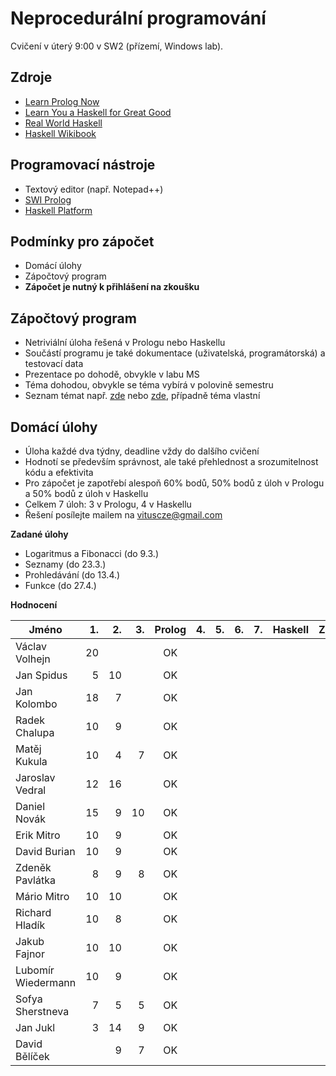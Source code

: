 Neprocedurální programování
===========================

Cvičení v úterý 9:00 v SW2 (přízemí, Windows lab).

Zdroje
------

- [Learn Prolog Now](http://www.learnprolognow.org/)
- [Learn You a Haskell for Great Good](http://learnyouahaskell.com/)
- [Real World Haskell](http://book.realworldhaskell.org/)
- [Haskell Wikibook](https://en.wikibooks.org/wiki/Haskell)

Programovací nástroje
---------------------

- Textový editor (např. Notepad++)
- [SWI Prolog](http://www.swi-prolog.org/)
- [Haskell Platform](https://www.haskell.org/platform/)

Podmínky pro zápočet
--------------------

- Domácí úlohy
- Zápočtový program
- **Zápočet je nutný k přihlášení na zkoušku**

Zápočtový program
-----------------

- Netriviální úloha řešená v Prologu nebo Haskellu
- Součástí programu je také dokumentace (uživatelská, programátorská) a testovací data
- Prezentace po dohodě, obvykle v labu MS
- Téma dohodou, obvykle se téma vybírá v polovině semestru
- Seznam témat např. [zde](http://kti.mff.cuni.cz/~hric/vyuka/pl_prikl_win.pdf) nebo [zde](http://ksvi.mff.cuni.cz/~dvorak/vyuka/14/NPRG005x01/programy.html), případně téma vlastní

Domácí úlohy
------------

- Úloha každé dva týdny, deadline vždy do dalšího cvičení
- Hodnotí se především správnost, ale také přehlednost a srozumitelnost kódu a efektivita
- Pro zápočet je zapotřebí alespoň 60% bodů, 50% bodů z úloh v Prologu a 50% bodů z úloh v Haskellu
- Celkem 7 úloh: 3 v Prologu, 4 v Haskellu
- Řešení posílejte mailem na vituscze@gmail.com

**Zadané úlohy**

- Logaritmus a Fibonacci (do 9.3.)
- Seznamy (do 23.3.)
- Prohledávání (do 13.4.)
- Funkce (do 27.4.)

**Hodnocení**

| Jméno              | 1. | 2. | 3. | Prolog | 4. | 5. | 6. | 7. | Haskell |  Z |
| ------------------ | --:| --:| --:|:------:| --:| --:| --:| --:|:-------:|:--:|
| Václav Volhejn     | 20 |    |    | OK     |    |    |    |    |         |    |
| Jan Spidus         |  5 | 10 |    | OK     |    |    |    |    |         |    |
| Jan Kolombo        | 18 |  7 |    | OK     |    |    |    |    |         |    |
| Radek Chalupa      | 10 |  9 |    | OK     |    |    |    |    |         |    |
| Matěj Kukula       | 10 |  4 |  7 | OK     |    |    |    |    |         |    |
| Jaroslav Vedral    | 12 | 16 |    | OK     |    |    |    |    |         |    |
| Daniel Novák       | 15 |  9 | 10 | OK     |    |    |    |    |         |    |
| Erik Mitro         | 10 |  9 |    | OK     |    |    |    |    |         |    |
| David Burian       | 10 |  9 |    | OK     |    |    |    |    |         |    |
| Zdeněk Pavlátka    |  8 |  9 |  8 | OK     |    |    |    |    |         |    |
| Mário Mitro        | 10 | 10 |    | OK     |    |    |    |    |         |    |
| Richard Hladík     | 10 |  8 |    | OK     |    |    |    |    |         |    |
| Jakub Fajnor       | 10 | 10 |    | OK     |    |    |    |    |         |    |
| Lubomír Wiedermann | 10 |  9 |    | OK     |    |    |    |    |         |    |
| Sofya Sherstneva   |  7 |  5 |  5 | OK     |    |    |    |    |         |    |
| Jan Jukl           |  3 | 14 |  9 | OK     |    |    |    |    |         |    |
| David Bělíček      |    |  9 |  7 | OK     |    |    |    |    |         |    |